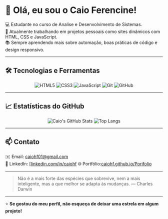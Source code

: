 # 👋 Olá, eu sou o Caio Ferencine!

💻 Estudante no curso de Analise e Desenvolvimento de Sistemas.  
🚀 Atualmente trabalhando em projetos pessoais como sites dinâmicos com HTML, CSS e JavaScript.  
📚 Sempre aprendendo mais sobre automação, boas práticas de código e design responsivo.  

---

## 🛠️ Tecnologias e Ferramentas

<div align="center">
  
![HTML5](https://img.shields.io/badge/HTML5-E34F26?style=for-the-badge&logo=html5&logoColor=white)
![CSS3](https://img.shields.io/badge/CSS3-1572B6?style=for-the-badge&logo=css3&logoColor=white)
![JavaScript](https://img.shields.io/badge/JavaScript-F7DF1E?style=for-the-badge&logo=javascript&logoColor=black)
![Git](https://img.shields.io/badge/Git-F05032?style=for-the-badge&logo=git&logoColor=white)
![GitHub](https://img.shields.io/badge/GitHub-181717?style=for-the-badge&logo=github&logoColor=white)

</div>

---

## 📈 Estatísticas do GitHub

<div align="center">

![Caio's GitHub Stats](https://github-readme-stats.vercel.app/api?username=caiohf&show_icons=true&theme=tokyonight)
![Top Langs](https://github-readme-stats.vercel.app/api/top-langs/?username=caiohf&layout=compact&theme=tokyonight)

</div>

---

## 📫 Contato

✉️ Email: caiohf01@gmail.com  
💼 LinkedIn: [[linkedin.com/in/caiohf](https://linkedin.com/in/caiohf)
🌐 Portfólio:[caiohf.github.io/Porifolio](https://caiohf.github.io/Portifolio/)

---

> Não é a mais forte das espécies que sobrevive, nem a mais inteligente, mas a que melhor se adapta às mudanças. — Charles Darwin

---

⭐ **Se gostou do meu perfil, não esqueça de deixar uma estrela em algum projeto!**
